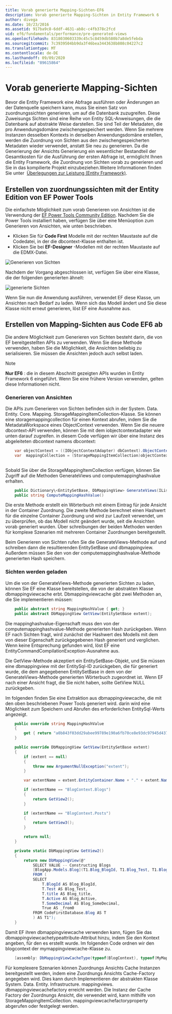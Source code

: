 ```yaml
---
title: Vorab generierte Mapping-Sichten-EF6
description: Vorab generierte Mapping-Sichten in Entity Framework 6
author: divega
ms.date: 10/23/2016
ms.assetid: 917ba9c8-6ddf-4631-ab8c-c4fb378c2fcd
uid: ef6/fundamentals/performance/pre-generated-views
ms.openlocfilehash: 8318030603339c45c5c8459db580b7a8de5febda
ms.sourcegitcommit: 7c3939504bb9da3f46bea3443638b808c04227c2
ms.translationtype: MT
ms.contentlocale: de-DE
ms.lasthandoff: 09/09/2020
ms.locfileid: "89615864"
---
```

# <a name="pre-generated-mapping-views"></a>Vorab generierte Mapping-Sichten
Bevor die Entity Framework eine Abfrage ausführen oder Änderungen an der Datenquelle speichern kann, muss Sie einen Satz von zuordnungssichten generieren, um auf die Datenbank zuzugreifen. Diese Zuweisungs Sichten sind eine Reihe von Entity SQL-Anweisungen, die die Datenbank auf abstrakte Weise darstellen. Sie sind Teil der Metadaten, die pro Anwendungsdomäne zwischengespeichert werden. Wenn Sie mehrere Instanzen desselben Kontexts in derselben Anwendungsdomäne erstellen, werden die Zuordnung von Sichten aus den zwischengespeicherten Metadaten wieder verwendet, anstatt Sie neu zu generieren. Da die Generierung der Ansichts Generierung ein wesentlicher Bestandteil der Gesamtkosten für die Ausführung der ersten Abfrage ist, ermöglicht Ihnen die Entity Framework, die Zuordnung von Sichten vorab zu generieren und Sie in das kompilierte Projekt einzubeziehen.Weitere Informationen finden Sie unter  [Überlegungen zur Leistung (Entity Framework)](xref:ef6/fundamentals/performance/perf-whitepaper).

## <a name="generating-mapping-views-with-the-ef-power-tools-community-edition"></a>Erstellen von zuordnungssichten mit der Entity Edition von EF Power Tools

Die einfachste Möglichkeit zum vorab Generieren von Ansichten ist die Verwendung der [EF Power Tools Community Edition](https://marketplace.visualstudio.com/items?itemName=ErikEJ.EntityFramework6PowerToolsCommunityEdition). Nachdem Sie die Power Tools installiert haben, verfügen Sie über eine Menüoption zum Generieren von Ansichten, wie unten beschrieben.

-   Klicken Sie für **Code First** Modelle mit der rechten Maustaste auf die Codedatei, in der die dbcontext-Klasse enthalten ist.
-   Klicken Sie bei **EF-Designer** -Modellen mit der rechten Maustaste auf die EDMX-Datei.

![Generieren von Sichten](~/ef6/media/generateviews.png)

Nachdem der Vorgang abgeschlossen ist, verfügen Sie über eine Klasse, die der folgenden generierten ähnelt:

![generierte Sichten](~/ef6/media/generatedviews.png)

Wenn Sie nun die Anwendung ausführen, verwendet EF diese Klasse, um Ansichten nach Bedarf zu laden. Wenn sich das Modell ändert und Sie diese Klasse nicht erneut generieren, löst EF eine Ausnahme aus.

## <a name="generating-mapping-views-from-code---ef6-onwards"></a>Erstellen von Mapping-Sichten aus Code EF6 ab

Die andere Möglichkeit zum Generieren von Sichten besteht darin, die von EF bereitgestellten APIs zu verwenden. Wenn Sie diese Methode verwenden, haben Sie die Möglichkeit, die Ansichten beliebig zu serialisieren. Sie müssen die Ansichten jedoch auch selbst laden.

> [!NOTE]
> **Nur EF6** : die in diesem Abschnitt gezeigten APIs wurden in Entity Framework 6 eingeführt. Wenn Sie eine frühere Version verwenden, gelten diese Informationen nicht.

### <a name="generating-views"></a>Generieren von Ansichten

Die APIs zum Generieren von Sichten befinden sich in der System. Data. Entity. Core. Mapping. StorageMappingItemCollection-Klasse. Sie können eine storagemappingcollection für einen Kontext abrufen, indem Sie die MetadataWorkspace eines ObjectContext verwenden. Wenn Sie die neuere dbcontext-API verwenden, können Sie mit dem iobjectcontextadapter wie unten darauf zugreifen. in diesem Code verfügen wir über eine Instanz des abgeleiteten dbcontext namens dbcontext:

``` csharp
    var objectContext = ((IObjectContextAdapter) dbContext).ObjectContext;
    var  mappingCollection = (StorageMappingItemCollection)objectContext.MetadataWorkspace
                                                                        .GetItemCollection(DataSpace.CSSpace);
```

Sobald Sie über die StorageMappingItemCollection verfügen, können Sie Zugriff auf die Methoden GenerateViews und computemappinghashvalue erhalten.

``` csharp
    public Dictionary\<EntitySetBase, DbMappingView> GenerateViews(IList<EdmSchemaError> errors)
    public string ComputeMappingHashValue()
```

Die erste Methode erstellt ein Wörterbuch mit einem Eintrag für jede Ansicht in der Container Zuordnung. Die zweite Methode berechnet einen Hashwert für die einzelne Container Zuordnung und wird zur Laufzeit verwendet, um zu überprüfen, ob das Modell nicht geändert wurde, seit die Ansichten vorab generiert wurden. Über schreibungen der beiden Methoden werden für komplexe Szenarien mit mehreren Container Zuordnungen bereitgestellt.

Beim Generieren von Sichten rufen Sie die GenerateViews-Methode auf und schreiben dann die resultierenden EntitySetBase und dbmappingview. Außerdem müssen Sie den von der computemappinghashvalue-Methode generierten Hash speichern.

### <a name="loading-views"></a>Sichten werden geladen

Um die von der GenerateViews-Methode generierten Sichten zu laden, können Sie EF eine Klasse bereitstellen, die von der abstrakten Klasse dbmappingviewcache erbt. Dbmappingviewcache gibt zwei Methoden an, die Sie implementieren müssen:

``` csharp
    public abstract string MappingHashValue { get; }
    public abstract DbMappingView GetView(EntitySetBase extent);
```

Die mappinghashvalue-Eigenschaft muss den von der computemappinghashvalue-Methode generierten Hash zurückgeben. Wenn EF nach Sichten fragt, wird zunächst der Hashwert des Modells mit dem von dieser Eigenschaft zurückgegebenen Hash generiert und verglichen. Wenn keine Entsprechung gefunden wird, löst EF eine EntityCommandCompilationException-Ausnahme aus.

Die GetView-Methode akzeptiert ein EntitySetBase-Objekt, und Sie müssen eine dbmappingview mit der EntitySql-ID zurückgeben, die für generiert wurde, die dem angegebenen EntitySetBase in dem von der GenerateViews-Methode generierten Wörterbuch zugeordnet ist. Wenn EF nach einer Ansicht fragt, die Sie nicht haben, sollte GetView NULL zurückgeben.

Im folgenden finden Sie eine Extraktion aus dbmappingviewcache, die mit den oben beschriebenen Power Tools generiert wird. darin wird eine Möglichkeit zum Speichern und Abrufen des erforderlichen EntitySql-Werts angezeigt.

``` csharp
    public override string MappingHashValue
    {
        get { return "a0b843f03dd29abee99789e190a6fb70ce8e93dc97945d437d9a58fb8e2afd2e"; }
    }

    public override DbMappingView GetView(EntitySetBase extent)
    {
        if (extent == null)
        {
            throw new ArgumentNullException("extent");
        }

        var extentName = extent.EntityContainer.Name + "." + extent.Name;

        if (extentName == "BlogContext.Blogs")
        {
            return GetView2();
        }

        if (extentName == "BlogContext.Posts")
        {
            return GetView3();
        }

        return null;
    }

    private static DbMappingView GetView2()
    {
        return new DbMappingView(@"
            SELECT VALUE -- Constructing Blogs
            [BlogApp.Models.Blog](T1.Blog_BlogId, T1.Blog_Test, T1.Blog_title, T1.Blog_Active, T1.Blog_SomeDecimal)
            FROM (
            SELECT
                T.BlogId AS Blog_BlogId,
                T.Test AS Blog_Test,
                T.title AS Blog_title,
                T.Active AS Blog_Active,
                T.SomeDecimal AS Blog_SomeDecimal,
                True AS _from0
            FROM CodeFirstDatabase.Blog AS T
            ) AS T1");
    }
```

Damit EF ihren dbmappingviewcache verwenden kann, fügen Sie das dbmappingviewcachetypeattribute-Attribut hinzu, indem Sie den Kontext angeben, für den es erstellt wurde. Im folgenden Code ordnen wir den blogcontext der mymappingviewcache-Klasse zu.

``` csharp
    [assembly: DbMappingViewCacheType(typeof(BlogContext), typeof(MyMappingViewCache))]
```

Für komplexere Szenarien können Zuordnungs Ansichts Cache Instanzen bereitgestellt werden, indem eine Zuordnungs Ansichts Cache-Factory angegeben wird. Dies kann durch Implementieren der abstrakten Klasse System. Data. Entity. Infrastructure. mappingviews. dbmappingviewcachefactory erreicht werden. Die Instanz der Cache Factory der Zuordnungs Ansicht, die verwendet wird, kann mithilfe von StorageMappingItemCollection. mappingviewcachefactoryproperty abgerufen oder festgelegt werden.
